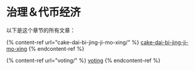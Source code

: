 # 治理＆代币经济

以下是这个章节的所有文章：

{% content-ref url="cake-dai-bi-jing-ji-mo-xing/" %}
[cake-dai-bi-jing-ji-mo-xing](cake-dai-bi-jing-ji-mo-xing/)
{% endcontent-ref %}

{% content-ref url="voting/" %}
[voting](voting/)
{% endcontent-ref %}
